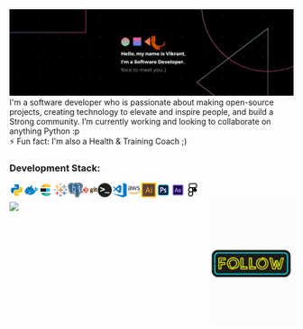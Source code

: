 
<img src="https://github.com/Vikrant-Deshmukh/Vikrant-Deshmukh/blob/master/Images/Black%20Technology%20LinkedIn.png">
I'm a software developer who is passionate about making open-source projects, creating technology to elevate and inspire people, and build a Strong community. 
I’m currently working and looking to collaborate on anything Python :p <br>
⚡ Fun fact: I'm also a Health & Training Coach ;)

### Development Stack:
<img align="left" alt="Python" width="26px" src="https://github.com/Vikrant-Deshmukh/Vikrant-Deshmukh/blob/master/Images/python.svg" />
<img align="left" alt="Docker" width="26px" src="https://github.com/Vikrant-Deshmukh/Vikrant-Deshmukh/blob/master/Images/docker.svg" />
<img align="left" alt="Elasticsearch" width="26px" src="https://github.com/Vikrant-Deshmukh/Vikrant-Deshmukh/blob/master/Images/elasticsearch.svg" />
<img align="left" alt="Tableau" width="26px" src="https://github.com/Vikrant-Deshmukh/Vikrant-Deshmukh/blob/master/Images/tableau.svg" />

<img align="left" alt="PostgreSQL" width="26px" src="https://raw.githubusercontent.com/github/explore/80688e429a7d4ef2fca1e82350fe8e3517d3494d/topics/postgresql/postgresql.png" />
<img align="left" alt="Git" width="26px" src="https://raw.githubusercontent.com/github/explore/80688e429a7d4ef2fca1e82350fe8e3517d3494d/topics/git/git.png" />
<img align="left" alt="Terminal" width="26px" src="https://raw.githubusercontent.com/github/explore/80688e429a7d4ef2fca1e82350fe8e3517d3494d/topics/terminal/terminal.png" />
<img align="left" alt="Visual Studio Code" width="26px" src="https://raw.githubusercontent.com/github/explore/80688e429a7d4ef2fca1e82350fe8e3517d3494d/topics/visual-studio-code/visual-studio-code.png" />
<img align="left" alt="AWS" width="26px" src="https://raw.githubusercontent.com/github/explore/80688e429a7d4ef2fca1e82350fe8e3517d3494d/topics/aws/aws.png" />
<img align="left" alt="Illustrator" width="26px" src="https://github.com/Vikrant-Deshmukh/Vikrant-Deshmukh/blob/master/Images/illustrator.svg" />
<img align="left" alt="Photoshop" width="26px" src="https://github.com/Vikrant-Deshmukh/Vikrant-Deshmukh/blob/master/Images/photoshop.svg" />
<img align="left" alt="After Effects" width="26px" src="https://github.com/Vikrant-Deshmukh/Vikrant-Deshmukh/blob/master/Images/effects.svg" />
<img align="left" alt="Figma" width="26px" src="https://github.com/Vikrant-Deshmukh/Vikrant-Deshmukh/blob/master/Images/figma.svg" />
<br />
<br />

<img align="right" width="150px" src="https://github.com/Vikrant-Deshmukh/Vikrant-Deshmukh/blob/master/Images/animated_2.gif">

<img src="https://github-readme-stats.vercel.app/api?username=vikrant-deshmukh&&show_icons=true&title_color=ffffff&icon_color=bb2acf&text_color=daf7dc&bg_color=151515">

